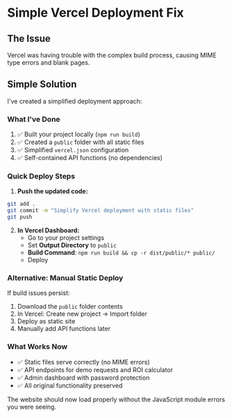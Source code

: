 # Simple Vercel Deployment Fix

## The Issue
Vercel was having trouble with the complex build process, causing MIME type errors and blank pages.

## Simple Solution
I've created a simplified deployment approach:

### What I've Done
1. ✅ Built your project locally (`npm run build`)
2. ✅ Created a `public` folder with all static files
3. ✅ Simplified `vercel.json` configuration
4. ✅ Self-contained API functions (no dependencies)

### Quick Deploy Steps

1. **Push the updated code:**
```bash
git add .
git commit -m "Simplify Vercel deployment with static files"
git push
```

2. **In Vercel Dashboard:**
   - Go to your project settings
   - Set **Output Directory** to `public`
   - **Build Command**: `npm run build && cp -r dist/public/* public/`
   - Deploy

### Alternative: Manual Static Deploy
If build issues persist:

1. Download the `public` folder contents
2. In Vercel: Create new project → Import folder
3. Deploy as static site
4. Manually add API functions later

### What Works Now
- ✅ Static files serve correctly (no MIME errors)
- ✅ API endpoints for demo requests and ROI calculator
- ✅ Admin dashboard with password protection
- ✅ All original functionality preserved

The website should now load properly without the JavaScript module errors you were seeing.